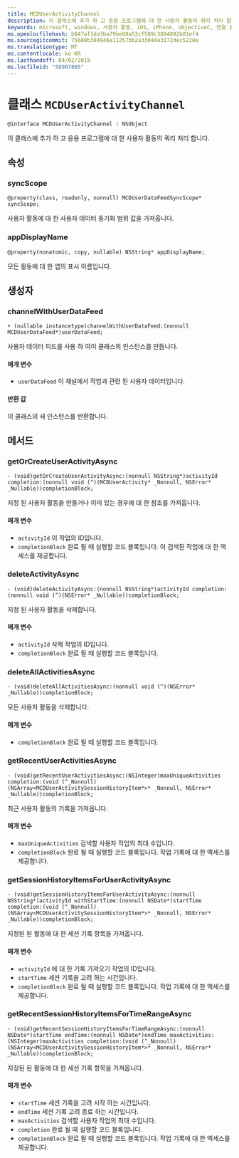 ```yaml
---
title: MCDUserActivityChannel
description: 이 클래스에 추가 하 고 응용 프로그램에 대 한 사용자 활동의 쿼리 처리 합니다.
keywords: microsoft, windows, 사용자 활동, iOS, iPhone, objectiveC, 연결 된 장치, 프로젝트 로마
ms.openlocfilehash: b047af1da3ba79be88a53cf589c3894892b01ef4
ms.sourcegitcommit: 75680b384946e11257bb2a33044a3172dec5220e
ms.translationtype: MT
ms.contentlocale: ko-KR
ms.lasthandoff: 04/02/2019
ms.locfileid: "58907805"
---
```

# <a name="class-mcduseractivitychannel"></a>클래스 `MCDUserActivityChannel`

```
@interface MCDUserActivityChannel : NSObject
```

이 클래스에 추가 하 고 응용 프로그램에 대 한 사용자 활동의 쿼리 처리 합니다.

## <a name="properties"></a>속성

### <a name="syncscope"></a>syncScope
`@property(class, readonly, nonnull) MCDUserDataFeedSyncScope* syncScope;`

사용자 활동에 대 한 사용자 데이터 동기화 범위 값을 가져옵니다.

### <a name="appdisplayname"></a>appDisplayName
`@property(nonatomic, copy, nullable) NSString* appDisplayName;`

모든 활동에 대 한 앱의 표시 이름입니다.

## <a name="constructors"></a>생성자

### <a name="channelwithuserdatafeed"></a>channelWithUserDataFeed
`+ (nullable instancetype)channelWithUserDataFeed:(nonnull MCDUserDataFeed*)userDataFeed;`

사용자 데이터 피드를 사용 하 여이 클래스의 인스턴스를 만듭니다.

#### <a name="parameters"></a>매개 변수
* `userDataFeed` 이 채널에서 작업과 관련 된 사용자 데이터입니다.

#### <a name="returns"></a>반환 값
이 클래스의 새 인스턴스를 반환합니다.

## <a name="methods"></a>메서드

### <a name="getorcreateuseractivityasync"></a>getOrCreateUserActivityAsync
`- (void)getOrCreateUserActivityAsync:(nonnull NSString*)activityId
                          completion:(nonnull void (^)(MCDUserActivity* _Nonnull, NSError* _Nullable))completionBlock;`

지정 된 사용자 활동을 만들거나 이미 있는 경우에 대 한 참조를 가져옵니다.

#### <a name="parameters"></a>매개 변수
* `activityId` 이 작업의 ID입니다.
* `completionBlock` 완료 될 때 실행할 코드 블록입니다. 이 검색된 작업에 대 한 액세스를 제공합니다.

### <a name="deleteactivityasync"></a>deleteActivityAsync
`- (void)deleteActivityAsync:(nonnull NSString*)activityId completion:(nonnull void (^)(NSError* _Nullable))completionBlock;`

지정 된 사용자 활동을 삭제합니다.

#### <a name="parameters"></a>매개 변수
* `activityId` 삭제 작업의 ID입니다.
* `completionBlock` 완료 될 때 실행할 코드 블록입니다.

### <a name="deleteallactivitiesasync"></a>deleteAllActivitiesAsync
`- (void)deleteAllActivitiesAsync:(nonnull void (^)(NSError* _Nullable))completionBlock;`

모든 사용자 활동을 삭제합니다.

#### <a name="parameters"></a>매개 변수
* `completionBlock` 완료 될 때 실행할 코드 블록입니다.

### <a name="getrecentuseractivitiesasync"></a>getRecentUserActivitiesAsync
`- (void)getRecentUserActivitiesAsync:(NSInteger)maxUniqueActivities
                          completion:(void (^_Nonnull)(NSArray<MCDUserActivitySessionHistoryItem*>* _Nonnull, NSError* _Nullable))completionBlock;`

최근 사용자 활동의 기록을 가져옵니다. 

#### <a name="parameters"></a>매개 변수
* `maxUniqueActivities` 검색할 사용자 작업의 최대 수입니다.
* `completionBlock` 완료 될 때 실행할 코드 블록입니다. 작업 기록에 대 한 액세스를 제공합니다.

### <a name="getsessionhistoryitemsforuseractivityasync"></a>getSessionHistoryItemsForUserActivityAsync
`- (void)getSessionHistoryItemsForUserActivityAsync:(nonnull NSString*)activityId
                                     withStartTime:(nonnull NSDate*)startTime
                                        completion:(void (^_Nonnull)(NSArray<MCDUserActivitySessionHistoryItem*>* _Nonnull, NSError* _Nullable))completionBlock;`

지정된 된 활동에 대 한 세션 기록 항목을 가져옵니다.

#### <a name="parameters"></a>매개 변수
* `activityId` 에 대 한 기록 가져오기 작업의 ID입니다.
* `startTime` 세션 기록을 고려 하는 시간입니다.
* `completionBlock` 완료 될 때 실행할 코드 블록입니다. 작업 기록에 대 한 액세스를 제공합니다.

### <a name="getrecentsessionhistoryitemsfortimerangeasync"></a>getRecentSessionHistoryItemsForTimeRangeAsync
`- (void)getRecentSessionHistoryItemsForTimeRangeAsync:(nonnull NSDate*)startTime
                                 endTime:(nonnull NSDate*)endTime
                                 maxActivities:(NSInteger)maxActivities
                                 completion:(void (^_Nonnull)(NSArray<MCDUserActivitySessionHistoryItem*>* _Nonnull,
                                                       NSError* _Nullable))completionBlock;`

지정된 된 활동에 대 한 세션 기록 항목을 가져옵니다.

#### <a name="parameters"></a>매개 변수
* `startTime` 세션 기록을 고려 시작 하는 시간입니다.
* `endTime` 세션 기록 고려 종료 하는 시간입니다.
* `maxActivities` 검색할 사용자 작업의 최대 수입니다.
* `completion` 완료 될 때 실행할 코드 블록입니다.
* `completionBlock` 완료 될 때 실행할 코드 블록입니다. 작업 기록에 대 한 액세스를 제공합니다.